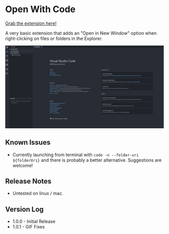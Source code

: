 # Open With Code

[Grab the extension here!](https://marketplace.visualstudio.com/items?itemName=kevinchatham.openwithcode)

A very basic extension that adds an "Open in New Window" option when right-clicking on files or folders in the Explorer.

![](https://github.com/kevinchatham/VSCode-OpenWithCode/raw/master/media/open.gif)

## Known Issues

- Currently launching from terminal with `code -n --folder-uri ${folderUri}` and there is probably a better alternative. Suggestions are welcome!

## Release Notes

- Untested on linux / mac.

## Version Log

- 1.0.0 - Initial Release
- 1.0.1 - GIF Fixes
